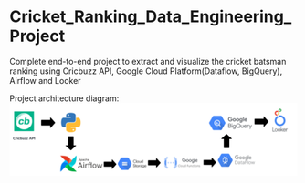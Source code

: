 # Cricket_Ranking_Data_Engineering_Project
Complete end-to-end project to extract and visualize the cricket batsman ranking using Cricbuzz API, Google Cloud Platform(Dataflow, BigQuery), Airflow and Looker

Project architecture diagram:
![](https://github.com/ajitjadhav10/Cricket_Ranking_Data_Engineering_Project/blob/c6b9d13c27f63b6eb4b23476536a5b4d4a4a96fc/project%20architecture.png)

